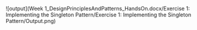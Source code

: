 ![output](Week  1_DesignPrinciplesAndPatterns_HandsOn.docx/Exercise 1: Implementing the Singleton Pattern/Exercise 1: Implementing the Singleton Pattern/Output.png)
